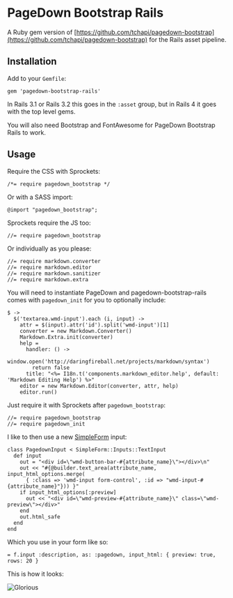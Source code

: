 # PageDown Bootstrap Rails

A Ruby gem version of [https://github.com/tchapi/pagedown-bootstrap](https://github.com/tchapi/pagedown-bootstrap) for the Rails asset pipeline.

## Installation

Add to your `Gemfile`:

    gem 'pagedown-bootstrap-rails'

In Rails 3.1 or Rails 3.2 this goes in the `:asset` group, but in Rails 4 it goes with the top level gems.

You will also need Bootstrap and FontAwesome for PageDown Bootstrap Rails to work.

## Usage

Require the CSS with Sprockets:

    /*= require pagedown_bootstrap */

Or with a SASS import:

    @import "pagedown_bootstrap";

Sprockets require the JS too:

    //= require pagedown_bootstrap

Or individually as you please:

    //= require markdown.converter
    //= require markdown.editor
    //= require markdown.sanitizer
    //= require markdown.extra

You will need to instantiate PageDown and pagedown-bootstrap-rails comes with `pagedown_init` for you to optionally include:

    $ ->
      $('textarea.wmd-input').each (i, input) ->
        attr = $(input).attr('id').split('wmd-input')[1]
        converter = new Markdown.Converter()
        Markdown.Extra.init(converter)
        help =
          handler: () ->
            window.open('http://daringfireball.net/projects/markdown/syntax')
            return false
          title: "<%= I18n.t('components.markdown_editor.help', default: 'Markdown Editing Help') %>"
        editor = new Markdown.Editor(converter, attr, help)
        editor.run()

Just require it with Sprockets after `pagedown_bootstrap`:

    //= require pagedown_bootstrap
    //= require pagedown_init

I like to then use a new [SimpleForm](https://github.com/plataformatec/simple_form) input:

    class PagedownInput < SimpleForm::Inputs::TextInput
      def input
        out = "<div id=\"wmd-button-bar-#{attribute_name}\"></div>\n"
        out << "#{@builder.text_area(attribute_name, input_html_options.merge(
          { :class => 'wmd-input form-control', :id => "wmd-input-#{attribute_name}"})) }"
        if input_html_options[:preview]
          out << "<div id=\"wmd-preview-#{attribute_name}\" class=\"wmd-preview\"></div>"
        end
        out.html_safe
      end
    end

Which you use in your form like so:

    = f.input :description, as: :pagedown, input_html: { preview: true, rows: 20 }

This is how it looks:

![Glorious](http://f.cl.ly/items/1f2H1x1F1D0o0n2r1p02/pagedown-bootstrap.png)
